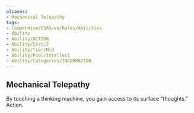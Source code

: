 ```yaml
---
aliases:
- Mechanical Telepathy
tags:
- Compendium/CSRD/en/Rules/Abilities
- Ability
- Ability/ACTION
- Ability/Cost/3
- Ability/Tier/Mid
- Ability/Pool/Intellect
- Ability/Categories/INFORMATION
---
```


  
## Mechanical Telepathy  
By touching a thinking machine, you gain access to its surface "thoughts." Action. 